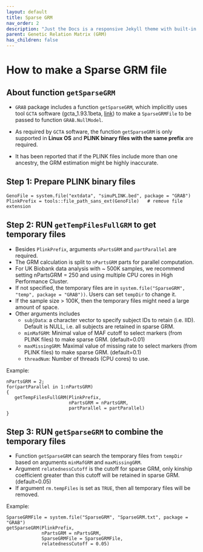 ```yaml
---
layout: default
title: Sparse GRM
nav_order: 2
description: "Just the Docs is a responsive Jekyll theme with built-in search that is easily customizable and hosted on GitHub Pages."
parent: Genetic Relation Matrix (GRM)
has_children: false
---
```


# How to make a Sparse GRM file

## About function ```getSparseGRM```

- ```GRAB``` package includes a function ```getSparseGRM```, which implicitly uses tool ```GCTA``` software (gcta_1.93.1beta, [link](https://cnsgenomics.com/software/gcta/#Overview)) to make a ```SparseGRMFile``` to be passed to function ```GRAB.NullModel```. 

- As required by ```GCTA``` software, the function ```getSparseGRM``` is only supported in **Linux OS** and **PLINK binary files with the same prefix** are required. 

- It has been reported that if the PLINK files include more than one ancestry, the GRM estimation might be highly inaccurate.

## Step 1: Prepare PLINK binary files
```
GenoFile = system.file("extdata", "simuPLINK.bed", package = "GRAB")
PlinkPrefix = tools::file_path_sans_ext(GenoFile)   # remove file extension
```

## Step 2: RUN ```getTempFilesFullGRM``` to get temporary files
- Besides ```PlinkPrefix```, arguments ```nPartsGRM``` and ```partParallel``` are required.
- The GRM calculation is split to ```nPartsGRM``` parts for parallel computation. 
- For UK Biobank data analysis with ~ 500K samples, we recommend setting nPartsGRM = 250 and using multiple CPU cores in High Performance Cluster.
- If not specified, the temporary files are in ```system.file("SparseGRM", "temp", package = "GRAB"))```. Users can set ```tempDir``` to change it.
- If the sample size > 100K, then the temporary files might need a large amount of space.
- Other arguments includes
  - ```subjData```: a character vector to specify subject IDs to retain (i.e. IID). Default is NULL, i.e. all subjects are retained in sparse GRM.
  - ```minMafGRM```: Minimal value of MAF cutoff to select markers (from PLINK files) to make sparse GRM. (default=0.01)
  - ```maxMissingGRM```: Maximal value of missing rate to select markers (from PLINK files) to make sparse GRM. (default=0.1)
  - ```threadNum```: Number of threads (CPU cores) to use.
  
Example:
```
nPartsGRM = 2;
for(partParallel in 1:nPartsGRM)
{
   getTempFilesFullGRM(PlinkPrefix, 
                       nPartsGRM = nPartsGRM, 
                       partParallel = partParallel)
}
```

## Step 3: RUN ```getSparseGRM``` to combine the temporary files
- Function ```getSparseGRM``` can search the temporary files from ```tempDir``` based on arguments ```minMafGRM``` and ```maxMissingGRM```.
- Argument ```relatednessCutoff``` is the cutoff for sparse GRM, only kinship coefficient greater than this cutoff will be retained in sparse GRM. (default=0.05)
- If argument ```rm.tempFiles``` is set as ```TRUE```, then all temporary files will be removed.

Example:
```
SparseGRMFile = system.file("SparseGRM", "SparseGRM.txt", package = "GRAB")
getSparseGRM(PlinkPrefix, 
             nPartsGRM = nPartsGRM, 
             SparseGRMFile = SparseGRMFile,
             relatednessCutoff = 0.05)
```
